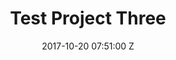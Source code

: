 ---
title: Test Project Three
date: 2017-10-20 07:51:00 Z
position: 2
categories:
- work
- photography
- personal
tags:
- photography
---
